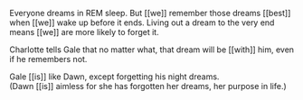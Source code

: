 Everyone dreams in REM sleep. But [[we]] remember those dreams [[best]] when [[we]] wake up before it ends. Living out a dream to the very end means [[we]] are more likely to forget it.  
  
Charlotte tells Gale that no matter what, that dream will be [[with]] him, even if he remembers not.  
  
Gale [[is]] like Dawn, except forgetting his night dreams.  
(Dawn [[is]] aimless for she has forgotten her dreams, her purpose in life.)